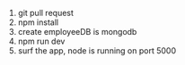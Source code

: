 1) git pull request
2) npm install
3) create employeeDB is mongodb
4) npm run dev
5) surf the app, node is running on port 5000
